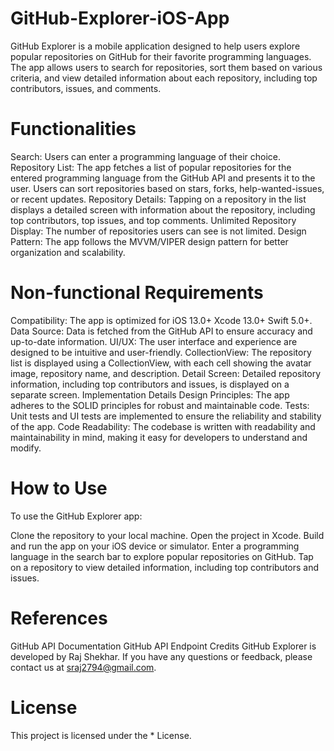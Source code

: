 # GitHub-Explorer-iOS-App
GitHub Explorer is a mobile application designed to help users explore popular repositories on GitHub for their favorite programming languages. The app allows users to search for repositories, sort them based on various criteria, and view detailed information about each repository, including top contributors, issues, and comments.

# Functionalities
Search: Users can enter a programming language of their choice.
Repository List: The app fetches a list of popular repositories for the entered programming language from the GitHub API and presents it to the user. Users can sort repositories based on stars, forks, help-wanted-issues, or recent updates.
Repository Details: Tapping on a repository in the list displays a detailed screen with information about the repository, including top contributors, top issues, and top comments.
Unlimited Repository Display: The number of repositories users can see is not limited.
Design Pattern: The app follows the MVVM/VIPER design pattern for better organization and scalability.
# Non-functional Requirements
Compatibility: The app is optimized for iOS 13.0+ Xcode 13.0+ Swift 5.0+.
Data Source: Data is fetched from the GitHub API to ensure accuracy and up-to-date information.
UI/UX: The user interface and experience are designed to be intuitive and user-friendly.
CollectionView: The repository list is displayed using a CollectionView, with each cell showing the avatar image, repository name, and description.
Detail Screen: Detailed repository information, including top contributors and issues, is displayed on a separate screen.
Implementation Details
Design Principles: The app adheres to the SOLID principles for robust and maintainable code.
Tests: Unit tests and UI tests are implemented to ensure the reliability and stability of the app.
Code Readability: The codebase is written with readability and maintainability in mind, making it easy for developers to understand and modify.
# How to Use
To use the GitHub Explorer app:

Clone the repository to your local machine.
Open the project in Xcode.
Build and run the app on your iOS device or simulator.
Enter a programming language in the search bar to explore popular repositories on GitHub.
Tap on a repository to view detailed information, including top contributors and issues.
# References
GitHub API Documentation
GitHub API Endpoint
Credits
GitHub Explorer is developed by Raj Shekhar. If you have any questions or feedback, please contact us at sraj2794@gmail.com.

# License
This project is licensed under the * License.
